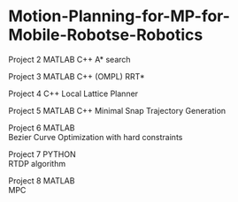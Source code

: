 # Motion-Planning-for-MP-for-Mobile-Robotse-Robotics

Project 2	MATLAB	C++
A* search	 
	 
Project 3	MATLAB	C++ (OMPL)
RRT*	 	 

Project 4	C++	
Local Lattice Planner	 
	
Project 5	MATLAB	C++ 
Minimal Snap Trajectory Generation	 	
 
Project 6	MATLAB	
Bezier Curve Optimization with hard constraints	 
	
Project 7	PYTHON	
RTDP algorithm	 	

Project 8	MATLAB	
MPC	 	

